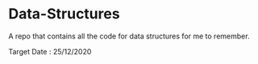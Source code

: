 # Data-Structures
A repo that contains all the code for data structures for me to remember.

Target Date : 25/12/2020
